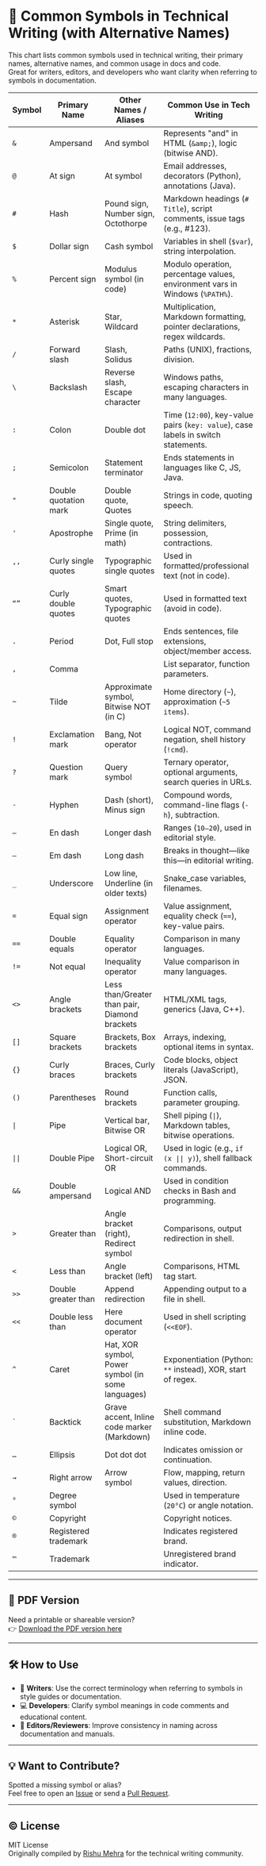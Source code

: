 # 📘 Common Symbols in Technical Writing (with Alternative Names)

This chart lists common symbols used in technical writing, their primary names, alternative names, and common usage in docs and code.  
Great for writers, editors, and developers who want clarity when referring to symbols in documentation.

| Symbol  | Primary Name          | Other Names / Aliases                             | Common Use in Tech Writing                                                          | 
| ------- | --------------------- | ------------------------------------------------- | ----------------------------------------------------------------------------------- | 
| `&`     | Ampersand             | And symbol                                        | Represents "and" in HTML (`&amp;`), logic (bitwise AND).                            |
| `@`     | At sign               | At symbol                                         | Email addresses, decorators (Python), annotations (Java).                           |
| `#`     | Hash                  | Pound sign, Number sign, Octothorpe               | Markdown headings (`# Title`), script comments, issue tags (e.g., #123).            |
| `$`     | Dollar sign           | Cash symbol                                       | Variables in shell (`$var`), string interpolation.                                  |
| `%`     | Percent sign          | Modulus symbol (in code)                          | Modulo operation, percentage values, environment vars in Windows (`%PATH%`).        |
| `*`     | Asterisk              | Star, Wildcard                                    | Multiplication, Markdown formatting, pointer declarations, regex wildcards.         |
| `/`     | Forward slash         | Slash, Solidus                                    | Paths (UNIX), fractions, division.                                                  |
| `\`     | Backslash             | Reverse slash, Escape character                   | Windows paths, escaping characters in many languages.                               |
| `:`     | Colon                 | Double dot                                        | Time (`12:00`), key-value pairs (`key: value`), case labels in switch statements.   |
| `;`     | Semicolon             | Statement terminator                              | Ends statements in languages like C, JS, Java.                                      |
| `"`     | Double quotation mark | Double quote, Quotes                              | Strings in code, quoting speech.                                                    |
| `'`     | Apostrophe            | Single quote, Prime (in math)                     | String delimiters, possession, contractions.                                        |
| `‘’`    | Curly single quotes   | Typographic single quotes                         | Used in formatted/professional text (not in code).                                  |
| `“”`    | Curly double quotes   | Smart quotes, Typographic quotes                  | Used in formatted text (avoid in code).                                             |
| `.`     | Period                | Dot, Full stop                                    | Ends sentences, file extensions, object/member access.                              |
| `,`     | Comma                 |                                                   | List separator, function parameters.                                                |
| `~`     | Tilde                 | Approximate symbol, Bitwise NOT (in C)            | Home directory (`~`), approximation (`~5 items`).                                   |
| `!`     | Exclamation mark      | Bang, Not operator                                | Logical NOT, command negation, shell history (`!cmd`).                              |
| `?`     | Question mark         | Query symbol                                      | Ternary operator, optional arguments, search queries in URLs.                       |
| `-`     | Hyphen                | Dash (short), Minus sign                          | Compound words, command-line flags (`-h`), subtraction.                             |
| `–`     | En dash               | Longer dash                                       | Ranges (`10–20`), used in editorial style.                                          |
| `—`     | Em dash               | Long dash                                         | Breaks in thought—like this—in editorial writing.                                   |
| `_`     | Underscore            | Low line, Underline (in older texts)              | Snake_case variables, filenames.                                                    |
| `=`     | Equal sign            | Assignment operator                               | Value assignment, equality check (`==`), key-value pairs.                           |
| `==`    | Double equals         | Equality operator                                 | Comparison in many languages.                                                       |
| `!=`    | Not equal             | Inequality operator                               | Value comparison in many languages.                                                 |
| `<>`    | Angle brackets        | Less than/Greater than pair, Diamond brackets     | HTML/XML tags, generics (Java, C++).                                                |
| `[]`    | Square brackets       | Brackets, Box brackets                            | Arrays, indexing, optional items in syntax.                                         |
| `{}`    | Curly braces          | Braces, Curly brackets                            | Code blocks, object literals (JavaScript), JSON.                                    |
| `()`    | Parentheses           | Round brackets                                    | Function calls, parameter grouping.                                                 |
| `\|`     | Pipe                  | Vertical bar, Bitwise OR                          | Shell piping (`\|`), Markdown tables, bitwise operations.                            |
| `\|\|`    | Double Pipe           | Logical OR, Short-circuit OR                      | Used in logic (e.g., `if (x \|\| y)`), shell fallback commands.                       |
| `&&`    | Double ampersand      | Logical AND                                       | Used in condition checks in Bash and programming.                                   |
| `>`     | Greater than          | Angle bracket (right), Redirect symbol            | Comparisons, output redirection in shell.                                           |
| `<`     | Less than             | Angle bracket (left)                              | Comparisons, HTML tag start.                                                        |
| `>>`    | Double greater than   | Append redirection                                | Appending output to a file in shell.                                                |
| `<<`    | Double less than      | Here document operator                            | Used in shell scripting (`<<EOF`).                                                  |
| `^`     | Caret                 | Hat, XOR symbol, Power symbol (in some languages) | Exponentiation (Python: `**` instead), XOR, start of regex.                         |
| `` ` `` | Backtick              | Grave accent, Inline code marker (Markdown)       | Shell command substitution, Markdown inline code.                                   |
| `…`     | Ellipsis              | Dot dot dot                                       | Indicates omission or continuation.                                                 |
| `→`     | Right arrow           | Arrow symbol                                      | Flow, mapping, return values, direction.                                            |
| `°`     | Degree symbol         |                                                   | Used in temperature (`20°C`) or angle notation.                                     |
| `©`     | Copyright             |                                                   | Copyright notices.                                                                  |
| `®`     | Registered trademark  |                                                   | Indicates registered brand.                                                         |
| `™`     | Trademark             |                                                   | Unregistered brand indicator.                                                       |


---

## 📄 PDF Version

Need a printable or shareable version?  
👉 [Download the PDF version here](link-to-your-uploaded-pdf-on-repo-or-blog)

---

## 🛠 How to Use

- 📘 **Writers**: Use the correct terminology when referring to symbols in style guides or documentation.
- 💻 **Developers**: Clarify symbol meanings in code comments and educational content.
- 🧪 **Editors/Reviewers**: Improve consistency in naming across documentation and manuals.

---

## 💡 Want to Contribute?

Spotted a missing symbol or alias?  
Feel free to open an [Issue](https://github.com/rishumehra/techwriting-resources/issues) or send a [Pull Request](https://github.com/rishumehra/techwriting-resources/pulls).

---

## © License

MIT License  
Originally compiled by [Rishu Mehra](https://justmyslide.com/) for the technical writing community.

